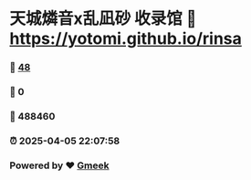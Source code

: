 # 天城燐音x乱凪砂 收录馆 :link: https://yotomi.github.io/rinsa 
### :page_facing_up: [48](https://yotomi.github.io/rinsa/tag.html) 
### :speech_balloon: 0 
### :hibiscus: 488460 
### :alarm_clock: 2025-04-05 22:07:58 
### Powered by :heart: [Gmeek](https://github.com/Meekdai/Gmeek)
